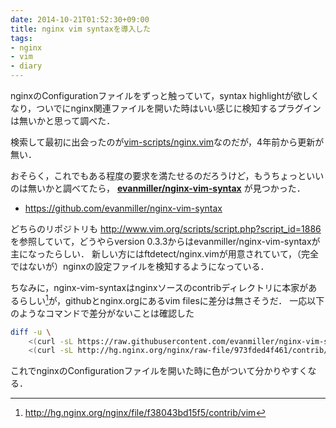 ```yaml
---
date: 2014-10-21T01:52:30+09:00
title: nginx vim syntaxを導入した
tags: 
- nginx
- vim
- diary
---
```

nginxのConfigurationファイルをずっと触っていて，syntax highlightが欲しくなり，ついでにnginx関連ファイルを開いた時はいい感じに検知するプラグインは無いかと思って調べた．

検索して最初に出会ったのが[vim-scripts/nginx.vim](https://github.com/vim-scripts/nginx.vim)なのだが，4年前から更新が無い．

おそらく，これでもある程度の要求を満たせるのだろうけど，もうちょっといいのは無いかと調べてたら， __[evanmiller/nginx-vim-syntax](https://github.com/evanmiller/nginx-vim-syntax)__ が見つかった．

- https://github.com/evanmiller/nginx-vim-syntax

どちらのリポジトリも http://www.vim.org/scripts/script.php?script_id=1886 を参照していて，どうやらversion 0.3.3からはevanmiller/nginx-vim-syntaxが主になったらしい．
新しい方にはftdetect/nginx.vimが用意されていて，（完全ではないが）nginxの設定ファイルを検知するようになっている．

ちなみに，nginx-vim-syntaxはnginxソースのcontribディレクトリに本家があるらしい[^1]が，githubとnginx.orgにあるvim filesに差分は無さそうだ．
一応以下のようなコマンドで差分がないことは確認した

```sh
diff -u \
    <(curl -sL https://raw.githubusercontent.com/evanmiller/nginx-vim-syntax/master/syntax/nginx.vim) \
    <(curl -sL http://hg.nginx.org/nginx/raw-file/973fded4f461/contrib/vim/syntax/nginx.vim)
```

これでnginxのConfigurationファイルを開いた時に色がついて分かりやすくなる．

[^1]: http://hg.nginx.org/nginx/file/f38043bd15f5/contrib/vim
